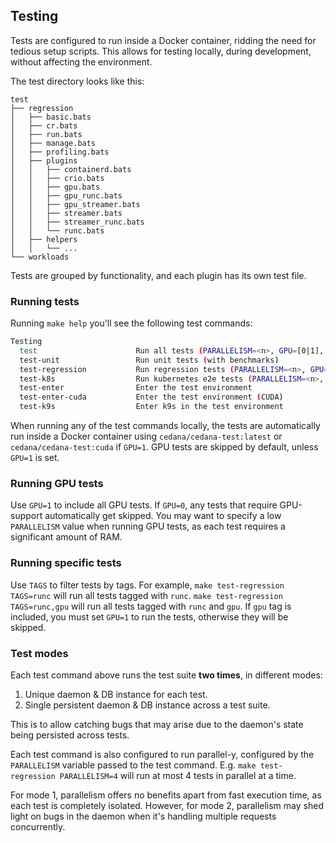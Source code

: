 ## Testing

Tests are configured to run inside a Docker container, ridding the need for tedious setup scripts. This allows for testing locally, during development, without affecting the environment.

The test directory looks like this:

```
test
├── regression
│   ├── basic.bats
│   ├── cr.bats
│   ├── run.bats
│   ├── manage.bats
│   ├── profiling.bats
│   ├── plugins
│   │   ├── containerd.bats
│   │   ├── crio.bats
│   │   ├── gpu.bats
│   │   ├── gpu_runc.bats
│   │   ├── gpu_streamer.bats
│   │   ├── streamer.bats
│   │   ├── streamer_runc.bats
│   │   └── runc.bats
│   ├── helpers
│   │   └── ...
└── workloads
```

Tests are grouped by functionality, and each plugin has its own test file.

### Running tests

Running `make help` you'll see the following test commands:

```sh
Testing
  test                      Run all tests (PARALLELISM=<n>, GPU=[0|1], TAGS=<tags>, RETRIES=<retries>, DEBUG=[0|1])
  test-unit                 Run unit tests (with benchmarks)
  test-regression           Run regression tests (PARALLELISM=<n>, GPU=[0|1], TAGS=<tags>, RETRIES=<retries>, DEBUG=[0|1])
  test-k8s                  Run kubernetes e2e tests (PARALLELISM=<n>, GPU=[0|1], TAGS=<tags>, RETRIES=<retries>, DEBUG=[0|1], ...)
  test-enter                Enter the test environment
  test-enter-cuda           Enter the test environment (CUDA)
  test-k9s                  Enter k9s in the test environment

```

When running any of the test commands locally, the tests are automatically run inside a Docker container using `cedana/cedana-test:latest` or `cedana/cedana-test:cuda` if `GPU=1`. GPU tests are skipped by default, unless `GPU=1` is set.

### Running GPU tests

Use `GPU=1` to include all GPU tests. If `GPU=0`, any tests that require GPU-support automatically get skipped. You may want to specify a low `PARALLELISM` value when running GPU tests, as each test requires a significant amount of RAM.

### Running specific tests

Use `TAGS` to filter tests by tags. For example, `make test-regression TAGS=runc` will run all tests tagged with `runc`. `make test-regression TAGS=runc,gpu` will run all tests tagged with `runc` and `gpu`. If `gpu` tag is included, you must set `GPU=1` to run the tests, otherwise they will be skipped.

### Test modes

Each test command above runs the test suite **two times**, in different modes:

1. Unique daemon & DB instance for each test.
2. Single persistent daemon & DB instance across a test suite.

This is to allow catching bugs that may arise due to the daemon's state being persisted across tests.

Each test command is also configured to run parallel-y, configured by the `PARALLELISM` variable passed to the test command. E.g. `make test-regression PARALLELISM=4` will run at most 4 tests in parallel at a time.

For mode 1, parallelism offers no benefits apart from fast execution time, as each test is completely isolated. However, for mode 2, parallelism may shed light on bugs in the daemon when it's handling multiple requests concurrently.

